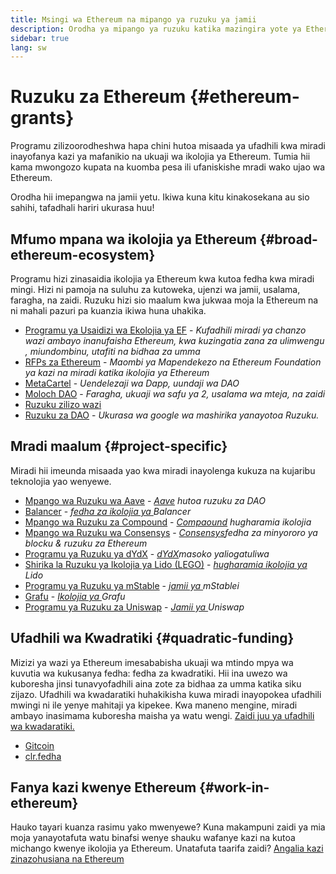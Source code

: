 ```yaml
---
title: Msingi wa Ethereum na mipango ya ruzuku ya jamii
description: Orodha ya mipango ya ruzuku katika mazingira yote ya Ethereum.
sidebar: true
lang: sw
---
```


# Ruzuku za Ethereum {#ethereum-grants}

Programu zilizoorodheshwa hapa chini hutoa misaada ya ufadhili kwa miradi inayofanya kazi ya mafanikio na ukuaji wa ikolojia ya Ethereum. Tumia hii kama mwongozo kupata na kuomba pesa ili ufaniskishe mradi wako ujao wa Ethereum.

Orodha hii imepangwa na jamii yetu. Ikiwa kuna kitu kinakosekana au sio sahihi, tafadhali hariri ukurasa huu!

## Mfumo mpana wa ikolojia ya Ethereum {#broad-ethereum-ecosystem}

Programu hizi zinasaidia ikolojia ya Ethereum kwa kutoa fedha kwa miradi mingi. Hizi ni pamoja na suluhu za kutoweka, ujenzi wa jamii, usalama, faragha, na zaidi. Ruzuku hizi sio maalum kwa jukwaa moja la Ethereum na ni mahali pazuri pa kuanzia ikiwa huna uhakika.

- [Programu ya Usaidizi wa Ekolojia ya EF](https://esp.ethereum.foundation) - _Kufadhili miradi ya chanzo wazi ambayo inanufaisha Ethereum, kwa kuzingatia zana za ulimwengu , miundombinu, utafiti na bidhaa za umma_
- [RFPs za Ethereum](https://github.com/ethereum/requests-for-proposals) - _Maombi ya Mapendekezo na Ethereum Foundation ya kazi na miradi katika ikolojia ya Ethereum_
- [MetaCartel](https://www.metacartel.org/grants/) - _Uendelezaji wa Dapp, uundaji wa DAO_
- [Moloch DAO](https://www.molochdao.com/) - _Faragha, ukuaji wa safu ya 2, usalama wa mteja, na zaidi_
- [Ruzuku zilizo wazi](https://opengrants.com/explore)
- [Ruzuku za DAO](https://docs.google.com/spreadsheets/d/1XHc-p_MHNRdjacc8uOEjtPoWL86olP4GyxAJOFO0zxY/edit#gid=0) - _Ukurasa wa google wa mashirika yanayotoa Ruzuku._

## Mradi maalum {#project-specific}

Miradi hii imeunda misaada yao kwa miradi inayolenga kukuza na kujaribu teknolojia yao wenyewe.

- [Mpango wa Ruzuku wa Aave](https://aavegrants.org/) - _[Aave](https://aave.com/) hutoa ruzuku za DAO_
- [Balancer](https://forms.gle/c68e4fM7JHCQkPkN7) - _[fedha za ikolojia ya ](https://balancer.fi/) Balancer_
- [Mpango wa Ruzuku za Compound](https://compoundgrants.org/) - _[Compaound](https://compound.finance/) hugharamia ikolojia_
- [Mpango wa Ruzuku wa Consensys](https://consensys.net/grants/) - _[Consensys](https://consensys.net/)fedha za minyororo ya blocku & ruzuku za Ethereum_
- [Programu ya Ruzuku ya dYdX](https://dydxgrants.com/) - _[dYdX](https://dydx.exchange/)masoko yaliogatuliwa_
- [Shirika la Ruzuku ya Ikolojia ya Lido (LEGO)](https://lego.lido.fi/) - _[hugharamia ikolojia ya ](https://lido.fi/)Lido_
- [Programu ya Ruzuku ya mStable](https://docs.mstable.org/advanced/grants-program) - _[jamii ya ](https://mstable.org/)mStablei_
- [Grafu](https://airtable.com/shrdfvnFvVch3IOVm) - _[Ikolojia ya ](https://thegraph.com/)Grafu_
- [Programu ya Ruzuku za Uniswap](https://www.unigrants.org/) - _[Jamii ya ](https://uniswap.org/)Uniswap_

## Ufadhili wa Kwadratiki {#quadratic-funding}

Mizizi ya wazi ya Ethereum imesababisha ukuaji wa mtindo mpya wa kuvutia wa kukusanya fedha: fedha za kwadratiki. Hii ina uwezo wa kuboresha jinsi tunavyofadhili aina zote za bidhaa za umma katika siku zijazo. Ufadhili wa kwadaratiki huhakikisha kuwa miradi inayopokea ufadhili mwingi ni ile yenye mahitaji ya kipekee. Kwa maneno mengine, miradi ambayo inasimama kuboresha maisha ya watu wengi. [Zaidi juu ya ufadhili wa kwadaratiki.](/defi/#quadratic-funding)

- [Gitcoin](https://gitcoin.co/grants)
- [clr.fedha](https://clr.fund/)

## Fanya kazi kwenye Ethereum {#work-in-ethereum}

Hauko tayari kuanza rasimu yako mwenyewe? Kuna makampuni zaidi ya mia moja yanayotafuta watu binafsi wenye shauku wafanye kazi na kutoa michango kwenye ikolojia ya Ethereum. Unatafuta taarifa zaidi? [Angalia kazi zinazohusiana na Ethereum](/community/get-involved/#ethereum-jobs)

